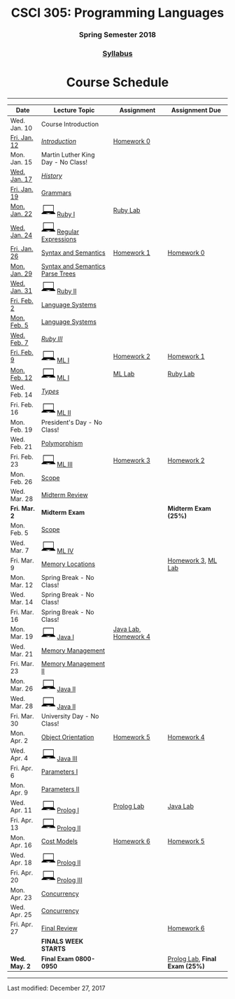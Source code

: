 <div align="center">
<h1>CSCI 305: Programming Languages</h1>
<h3>Spring Semester 2018</h3>

<h3><a href="syllabus.html">Syllabus</a></h3>

<h1>Course Schedule</h1>
</div>

---

Date | Lecture Topic | Assignment | Assignment Due
---- | ------------- | --------------- | ------------
Wed. Jan. 10 | Course Introduction | &nbsp; | &nbsp;
[Fri. Jan. 12](https://youtu.be/SFwcSsM9RUU) | *[Introduction](lectures/l02_intro.html)* | [Homework 0](homeworks/hw0.html) | &nbsp;
Mon. Jan. 15 | Martin Luther King Day - No Class! | &nbsp; | &nbsp;
[Wed. Jan. 17](https://youtu.be/fcTpXS-nons) | *[History](lectures/l03_history.html)* | &nbsp; | &nbsp;
[Fri. Jan. 19](https://youtu.be/hETZpdJcn7M) | [Grammars](lectures/l04_grammars.html) | &nbsp; | &nbsp;
[Mon. Jan. 22](https://youtu.be/sVDYxiO0fU4) | ![laptop](images/laptop.png) [Ruby I](lectures/l05_ruby1.html) | [Ruby Lab](https://github.com/CSCI305/csci305-ruby-lab/) | &nbsp;
[Wed. Jan. 24](https://youtu.be/qCCh5nQyXAo) | ![laptop](images/laptop.png) [Regular Expressions](lectures/l06_ruby_regex.html) | &nbsp; | &nbsp;
[Fri. Jan. 26](https://youtu.be/K_uCkUBnBv0) | [Syntax and Semantics](lectures/l07_syntax.html) | [Homework 1](homeworks/hw1.html) | [Homework 0](homeworks/hw0.html)
[Mon. Jan. 29](https://youtu.be/V40CWH9QLTo) | [Syntax and Semantics](lectures/l08_syntax.html) [Parse Trees](lectures/l08-1_parse_trees.html) | &nbsp; | &nbsp;
[Wed. Jan. 31]() | ![laptop](images/laptop.png) [Ruby II](lectures/l09_ruby2.html) | &nbsp; | &nbsp;
[Fri. Feb. 2](https://youtu.be/11FPzprkaoE) | [Language Systems](lectures/l10_langsys.html) | &nbsp; | &nbsp;
[Mon. Feb. 5](https://youtu.be/B-dlSRCkdMY) | [Language Systems](lectures/l12_langsys.html) | &nbsp; | &nbsp;
[Wed. Feb. 7]() | *[Ruby III](lectures/l11_ruby3.html)* | &nbsp; | &nbsp;
[Fri. Feb. 9](https://youtu.be/pBwpRivrhN4) | ![laptop](images/laptop.png) [ML I](lectures/l13_ml1.html) | [Homework 2](homeworks/hw2.html) | [Homework 1](homeworks/hw1.html)
[Mon. Feb. 12](https://youtu.be/pBwpRivrhN4) | ![laptop](images/laptop.png) [ML I](lectures/l14_ml1.html) | [ML Lab](https://github.com/CSCI305/csci305-ml-lab/) | [Ruby Lab](https://github.com/CSCI305/csci305-ruby-lab/)
Wed. Feb. 14 | *[Types](lectures/l15_types.html)* | &nbsp; | &nbsp;
Fri. Feb. 16 | ![laptop](images/laptop.png) [ML II](lectures/l16_ml2.html) | &nbsp; | &nbsp;
Mon. Feb. 19 | President's Day - No Class! | &nbsp; | &nbsp;
Wed. Feb. 21 | [Polymorphism](lectures/l17_polymorphism.html) | &nbsp; | &nbsp;
Fri. Feb. 23 | ![laptop](images/laptop.png) [ML III](lectures/l18_ml3.html) | [Homework 3](homeworks/hw3.html) | [Homework 2](homeworks/hw2.html)
Mon. Feb. 26 | [Scope](lectures/l19_scope.html) | &nbsp; | &nbsp;
Wed. Mar. 28 | [Midterm Review](lectures/l20_midtermrev.html) | &nbsp; |
**Fri. Mar. 2** | **Midterm Exam** | &nbsp; | **Midterm Exam (25%)**
Mon. Feb. 5 | [Scope](lectures/l21_scope.html) | &nbsp; | &nbsp;
Wed. Mar. 7 | ![laptop](images/laptop.png) [ML IV](lectures/l22_ml4.html) | &nbsp; | &nbsp;
Fri. Mar. 9 | [Memory Locations](lectures/l23_memoryloc.html) | &nbsp; | [Homework 3](homeworks/hw3.html), [ML Lab](https://github.com/CSCI305/csci305-ml-lab/)
Mon. Mar. 12 | Spring Break - No Class! | &nbsp; | &nbsp;
Wed. Mar. 14 | Spring Break - No Class! | &nbsp; | &nbsp;
Fri. Mar. 16 | Spring Break - No Class! | &nbsp; | &nbsp;
Mon. Mar. 19 | ![laptop](images/laptop.png) [Java I](lectures/l24_java1.html) | [Java Lab](https://github.com/CSCI305/csci305-java-lab/), [Homework 4](homeworks/hw4.html) | &nbsp;
Wed. Mar. 21 | [Memory Management](lectures/l25_memmgmt.html) | &nbsp; | &nbsp;
Fri. Mar. 23 | [Memory Management II](lectures/l26_memmgmt2.html) | &nbsp; | &nbsp;
Mon. Mar. 26 | ![laptop](images/laptop.png) [Java II](lectures/l27_java2.html) | &nbsp; | &nbsp;
Wed. Mar. 28 | ![laptop](images/laptop.png) [Java II](lectures/l28_java2.html) | &nbsp; | &nbsp;
Fri. Mar. 30 | University Day - No Class! | &nbsp; | &nbsp;
Mon. Apr. 2 | [Object Orientation](lectures/l29_object.html) | [Homework 5](homeworks/hw5.html) | [Homework 4](homeworks/hw4.html)
Wed. Apr. 4 | ![laptop](images/laptop.png) [Java III](lectures/l30_java3.html) | &nbsp; | &nbsp;
Fri. Apr. 6 | [Parameters I](lectures/l31_params1.html) | &nbsp; | &nbsp;
Mon. Apr. 9 | [Parameters II](lectures/l32_params2.html) | &nbsp; | &nbsp;
Wed. Apr. 11 | ![laptop](images/laptop.png) [Prolog I](lectures/l33_prolog1.html) | [Prolog Lab](https://github.com/CSCI305/csci305-prolog-lab/) | [Java Lab](https://github.com/CSCI305/csci305-java-lab/)
Fri. Apr. 13 | ![laptop](images/laptop.png) [Prolog II](lectures/l34_prolog2.html) | &nbsp; | &nbsp;
Mon. Apr. 16 | [Cost Models](lectures/l35_cost.html) | [Homework 6](homeworks/hw6.html) | [Homework 5](homeworks/hw5.html)
Wed. Apr. 18 | ![laptop](images/laptop.png) [Prolog II](lectures/l36_prolog2.html) | &nbsp; | &nbsp;
Fri. Apr. 20 | ![laptop](images/laptop.png) [Prolog III](lectures/l37_prolog3.html) | &nbsp; | &nbsp;
Mon. Apr. 23 | [Concurrency](lectures/l38_concurrency.html) | &nbsp; | &nbsp;
Wed. Apr. 25 | [Concurrency](lectures/l39_concurrency.html) | &nbsp; | &nbsp;
Fri. Apr. 27 | [Final Review](lectures/l40_finalrev.html) | &nbsp; | [Homework 6](homeworks/hw6.html)
&nbsp; | **FINALS WEEK STARTS** | &nbsp; | &nbsp;
**Wed. May. 2** | **Final Exam 0800-0950** | &nbsp; | [Prolog Lab](https://github.com/CSCI305/csci305-prolog-lab/), **Final Exam (25%)**

---

Last modified: December 27, 2017
